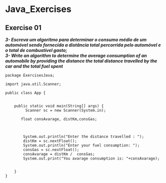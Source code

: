 # Java_Exercises
## Exercise 01
***3- Escreva um algoritmo para determinar o consumo médio de um automóvel sendo fornecida a distância 
total percorrida pelo automóvel e o total de combustível gasto;***<br>
***3- Write an algorithm to determine the average consumption of an automobile by providing the distance 
the total distance travelled by the car and the total fuel spent***
``` 
package ExercisesJava;

import java.util.Scanner;

public class App {
    

    public static void main(String[] args) {
         Scanner sc = new Scanner(System.in);
        
       float consAvarage, distKm,consGas;
        
        
        
        System.out.println("Enter the distance travelled : ");
        distKm = sc.nextFloat();
        System.out.println("Enter your fuel consumption: ");
        consGas = sc.nextFloat();
        consAvarage = distKm /  consGas;
        System.out.print("You avarage consumption is: "+consAvarage);
        
        
    }
}

```
